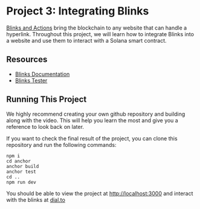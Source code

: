 # Project 3: Integrating Blinks

[Blinks and Actions]() bring the blockchain to any website that can handle a hyperlink. Throughout this project, we will learn how to integrate Blinks into a website and use them to interact with a Solana smart contract.

## Resources

- [Blinks Documentation](https://solana.com/docs/advanced/actions)
- [Blinks Tester](https://dial.to)

## Running This Project

We highly recommend creating your own github repository and building along with the video. This will help you learn the most and give you a reference to look back on later.

If you want to check the final result of the project, you can clone this repository and run the following commands:

```
npm i
cd anchor
anchor build
anchor test
cd ..
npm run dev
```

You should be able to view the project at [http://localhost:3000](http://localhost:3000) and interact with the blinks at [dial.to](https://dial.to/?action=solana-action:http://localhost:3000/api/vote)